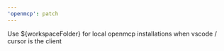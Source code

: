 ```yaml
---
'openmcp': patch
---
```


Use ${workspaceFolder} for local openmcp installations when vscode / cursor is the client
